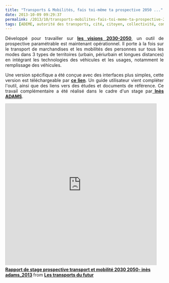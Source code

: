 ```yaml
---
title: "Transports & Mobilités, fais toi-même ta prospective 2050 ..."
date: 2013-10-09 09:29:37
permalink: /2013/10/transports-mobilites-fais-toi-meme-ta-prospective-2050.html
tags: [ADEME, autorité des transports, cité, citoyen, collectivité, commuter, covoiturage, Efficacité énergétique, gouvernance, innovation, management de la mobilité, périurbain]
---
```


<p style="text-align: justify;">Développé pour travailler sur <strong><a href="https://gabrielplassat.github.io/transportsdufutur/2012/11/contribution-de-lademe-aux-visions-energetiques-2030-2050.html" target="_blank">les visions 2030-2050</a></strong>, un outil de prospective paramétrable est maintenant opérationnel. Il porte à la fois sur le transport de marchandises et les mobilités des personnes sur tous les modes dans 3 types de territoires (urbain, périurbain et longues distances) en intégrant les technologies des véhicules et les usages, notamment le remplissage des véhicules.</p> <p style="text-align: justify;">Une version spécifique a été conçue avec des interfaces plus simples, cette version est téléchargeable par <strong><a href="https://gabrielplassat.github.io/transportsdufutur/wp-content/uploads/sites/6/files/OUTILS_vba_Prospective_mobilite_2030-2050.zip" target="_blank">ce lien</a></strong>. Un guide utilisateur vient compléter l'outil, ainsi que des liens vers des études et documents de référence. Ce travail complémentaire a été réalisé dans le cadre d'un stage par<strong><a href="http://www.linkedin.com/pub/in%C3%A8s-adams/7b/29a/4aa" target="_blank"> Inès ADAMS</a></strong>. </p>   <!--more-->  <iframe frameborder="0" height="511" marginheight="0" marginwidth="0" scrolling="no" src="http://www.slideshare.net/slideshow/embed_code/27005413" style="border: 1px solid #CCC; border-width: 1px 1px 0; margin-bottom: 5px;" width="479"> </iframe> <div style="margin-bottom: 5px;"> <strong> <a href="https://fr.slideshare.net/transportsdufutur/rapport-de-stage-prospective-transport-et-mobilit-2030-2050-ins-adams2013" target="_blank" title="Rapport de stage prospective transport et mobilité 2030 2050- inès adams_2013">Rapport de stage prospective transport et mobilité 2030 2050- inès adams_2013</a> </strong> from <strong><a href="http://www.slideshare.net/transportsdufutur" target="_blank">Les transports du futur</a></strong> </div>
